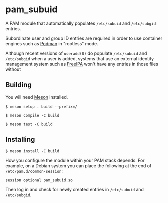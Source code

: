 pam_subuid
==========

A PAM module that automatically populates `/etc/subuid` and `/etc/subgid` entries.

Subordinate user and group ID entries are required in order to use container
engines such as [Podman](https://podman.io/) in "rootless" mode.

Although recent versions of `useradd(8)` do populate `/etc/subuid` and
`/etc/subgid` when a user is added, systems that use an external identity
management system such as [FreeIPA](https://www.freeipa.org/) won't have any
entries in those files without 

Building
--------

You will need [Meson](https://mesonbuild.com/) installed.

```
$ meson setup . build --prefix=/

$ meson compile -C build

$ meson test -C build 
```

Installing
----------

```
$ meson install -C build
```

How you configure the module within your PAM stack depends. For example, on a
Debian system you can place the following at the end of
`/etc/pam.d/common-session`:

```
session optional pam_subuid.so
```

Then log in and check for newly created entries in `/etc/subuid` and
`/etc/subgid`.
